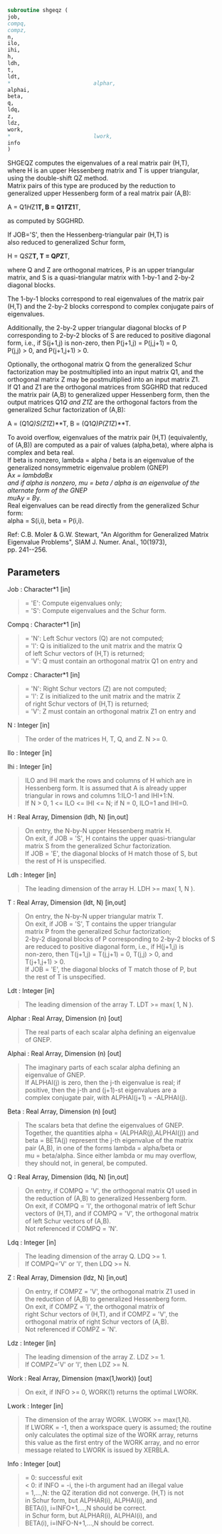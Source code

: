 ```fortran  
subroutine shgeqz (  
job,  
compq,  
compz,  
n,  
ilo,  
ihi,  
h,  
ldh,  
t,  
ldt,  
*                          alphar,  
alphai,  
beta,  
q,  
ldq,  
z,  
ldz,  
work,  
*                          lwork,  
info  
)  
```  
  
SHGEQZ computes the eigenvalues of a real matrix pair (H,T),  
where H is an upper Hessenberg matrix and T is upper triangular,  
using the double-shift QZ method.  
Matrix pairs of this type are produced by the reduction to  
generalized upper Hessenberg form of a real matrix pair (A,B):  
  
A = Q1*H*Z1**T,  B = Q1*T*Z1**T,  
  
as computed by SGGHRD.  
  
If JOB='S', then the Hessenberg-triangular pair (H,T) is  
also reduced to generalized Schur form,  
  
H = Q*S*Z**T,  T = Q*P*Z**T,  
  
where Q and Z are orthogonal matrices, P is an upper triangular  
matrix, and S is a quasi-triangular matrix with 1-by-1 and 2-by-2  
diagonal blocks.  
  
The 1-by-1 blocks correspond to real eigenvalues of the matrix pair  
(H,T) and the 2-by-2 blocks correspond to complex conjugate pairs of  
eigenvalues.  
  
Additionally, the 2-by-2 upper triangular diagonal blocks of P  
corresponding to 2-by-2 blocks of S are reduced to positive diagonal  
form, i.e., if S(j+1,j) is non-zero, then P(j+1,j) = P(j,j+1) = 0,  
P(j,j) > 0, and P(j+1,j+1) > 0.  
  
Optionally, the orthogonal matrix Q from the generalized Schur  
factorization may be postmultiplied into an input matrix Q1, and the  
orthogonal matrix Z may be postmultiplied into an input matrix Z1.  
If Q1 and Z1 are the orthogonal matrices from SGGHRD that reduced  
the matrix pair (A,B) to generalized upper Hessenberg form, then the  
output matrices Q1*Q and Z1*Z are the orthogonal factors from the  
generalized Schur factorization of (A,B):  
  
A = (Q1*Q)*S*(Z1*Z)**T,  B = (Q1*Q)*P*(Z1*Z)**T.  
  
To avoid overflow, eigenvalues of the matrix pair (H,T) (equivalently,  
of (A,B)) are computed as a pair of values (alpha,beta), where alpha is  
complex and beta real.  
If beta is nonzero, lambda = alpha / beta is an eigenvalue of the  
generalized nonsymmetric eigenvalue problem (GNEP)  
A*x = lambda*B*x  
and if alpha is nonzero, mu = beta / alpha is an eigenvalue of the  
alternate form of the GNEP  
mu*A*y = B*y.  
Real eigenvalues can be read directly from the generalized Schur  
form:  
alpha = S(i,i), beta = P(i,i).  
  
Ref: C.B. Moler & G.W. Stewart, "An Algorithm for Generalized Matrix  
Eigenvalue Problems", SIAM J. Numer. Anal., 10(1973),  
pp. 241--256.  
  
## Parameters  
Job : Character*1 [in]  
> = 'E': Compute eigenvalues only;  
> = 'S': Compute eigenvalues and the Schur form.  
  
Compq : Character*1 [in]  
> = 'N': Left Schur vectors (Q) are not computed;  
> = 'I': Q is initialized to the unit matrix and the matrix Q  
> of left Schur vectors of (H,T) is returned;  
> = 'V': Q must contain an orthogonal matrix Q1 on entry and  
  
Compz : Character*1 [in]  
> = 'N': Right Schur vectors (Z) are not computed;  
> = 'I': Z is initialized to the unit matrix and the matrix Z  
> of right Schur vectors of (H,T) is returned;  
> = 'V': Z must contain an orthogonal matrix Z1 on entry and  
  
N : Integer [in]  
> The order of the matrices H, T, Q, and Z.  N >= 0.  
  
Ilo : Integer [in]  
  
Ihi : Integer [in]  
> ILO and IHI mark the rows and columns of H which are in  
> Hessenberg form.  It is assumed that A is already upper  
> triangular in rows and columns 1:ILO-1 and IHI+1:N.  
> If N > 0, 1 <= ILO <= IHI <= N; if N = 0, ILO=1 and IHI=0.  
  
H : Real Array, Dimension (ldh, N) [in,out]  
> On entry, the N-by-N upper Hessenberg matrix H.  
> On exit, if JOB = 'S', H contains the upper quasi-triangular  
> matrix S from the generalized Schur factorization.  
> If JOB = 'E', the diagonal blocks of H match those of S, but  
> the rest of H is unspecified.  
  
Ldh : Integer [in]  
> The leading dimension of the array H.  LDH >= max( 1, N ).  
  
T : Real Array, Dimension (ldt, N) [in,out]  
> On entry, the N-by-N upper triangular matrix T.  
> On exit, if JOB = 'S', T contains the upper triangular  
> matrix P from the generalized Schur factorization;  
> 2-by-2 diagonal blocks of P corresponding to 2-by-2 blocks of S  
> are reduced to positive diagonal form, i.e., if H(j+1,j) is  
> non-zero, then T(j+1,j) = T(j,j+1) = 0, T(j,j) > 0, and  
> T(j+1,j+1) > 0.  
> If JOB = 'E', the diagonal blocks of T match those of P, but  
> the rest of T is unspecified.  
  
Ldt : Integer [in]  
> The leading dimension of the array T.  LDT >= max( 1, N ).  
  
Alphar : Real Array, Dimension (n) [out]  
> The real parts of each scalar alpha defining an eigenvalue  
> of GNEP.  
  
Alphai : Real Array, Dimension (n) [out]  
> The imaginary parts of each scalar alpha defining an  
> eigenvalue of GNEP.  
> If ALPHAI(j) is zero, then the j-th eigenvalue is real; if  
> positive, then the j-th and (j+1)-st eigenvalues are a  
> complex conjugate pair, with ALPHAI(j+1) = -ALPHAI(j).  
  
Beta : Real Array, Dimension (n) [out]  
> The scalars beta that define the eigenvalues of GNEP.  
> Together, the quantities alpha = (ALPHAR(j),ALPHAI(j)) and  
> beta = BETA(j) represent the j-th eigenvalue of the matrix  
> pair (A,B), in one of the forms lambda = alpha/beta or  
> mu = beta/alpha.  Since either lambda or mu may overflow,  
> they should not, in general, be computed.  
  
Q : Real Array, Dimension (ldq, N) [in,out]  
> On entry, if COMPQ = 'V', the orthogonal matrix Q1 used in  
> the reduction of (A,B) to generalized Hessenberg form.  
> On exit, if COMPQ = 'I', the orthogonal matrix of left Schur  
> vectors of (H,T), and if COMPQ = 'V', the orthogonal matrix  
> of left Schur vectors of (A,B).  
> Not referenced if COMPQ = 'N'.  
  
Ldq : Integer [in]  
> The leading dimension of the array Q.  LDQ >= 1.  
> If COMPQ='V' or 'I', then LDQ >= N.  
  
Z : Real Array, Dimension (ldz, N) [in,out]  
> On entry, if COMPZ = 'V', the orthogonal matrix Z1 used in  
> the reduction of (A,B) to generalized Hessenberg form.  
> On exit, if COMPZ = 'I', the orthogonal matrix of  
> right Schur vectors of (H,T), and if COMPZ = 'V', the  
> orthogonal matrix of right Schur vectors of (A,B).  
> Not referenced if COMPZ = 'N'.  
  
Ldz : Integer [in]  
> The leading dimension of the array Z.  LDZ >= 1.  
> If COMPZ='V' or 'I', then LDZ >= N.  
  
Work : Real Array, Dimension (max(1,lwork)) [out]  
> On exit, if INFO >= 0, WORK(1) returns the optimal LWORK.  
  
Lwork : Integer [in]  
> The dimension of the array WORK.  LWORK >= max(1,N).  
> If LWORK = -1, then a workspace query is assumed; the routine  
> only calculates the optimal size of the WORK array, returns  
> this value as the first entry of the WORK array, and no error  
> message related to LWORK is issued by XERBLA.  
  
Info : Integer [out]  
> = 0: successful exit  
> < 0: if INFO = -i, the i-th argument had an illegal value  
> = 1,...,N: the QZ iteration did not converge.  (H,T) is not  
> in Schur form, but ALPHAR(i), ALPHAI(i), and  
> BETA(i), i=INFO+1,...,N should be correct.  
> in Schur form, but ALPHAR(i), ALPHAI(i), and  
> BETA(i), i=INFO-N+1,...,N should be correct.  
  
